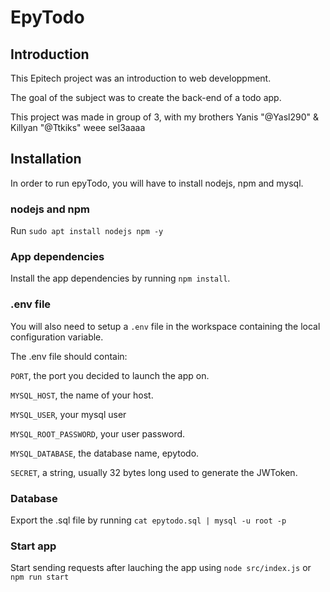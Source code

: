 # EpyTodo

## Introduction

 This Epitech project was an introduction to web developpment.

The goal of the subject was to create the back-end of a todo app.

This project was made in group of 3, with my brothers Yanis "@Yasl290" & Killyan "@Ttkiks" weee sel3aaaa

## Installation

  In order to run epyTodo, you will have to install nodejs, npm and mysql.
  
  ### nodejs and npm
  
Run `sudo apt install nodejs npm -y` 
### App dependencies

 Install the app dependencies by running `npm install`.

### .env file

 You will also need to setup a `.env` file in the workspace containing the local configuration variable.

 The .env file should contain:

`PORT`, the port you decided to launch the app on.

`MYSQL_HOST`, the name of your host.

`MYSQL_USER`, your mysql user

`MYSQL_ROOT_PASSWORD`, your user password.

`MYSQL_DATABASE`, the database name, epytodo.

`SECRET`, a string, usually 32 bytes long used to generate the JWToken.

### Database

 Export the .sql file by running `cat epytodo.sql | mysql -u root -p`

### Start app

 Start sending requests after lauching the app using `node src/index.js` or `npm run start`

